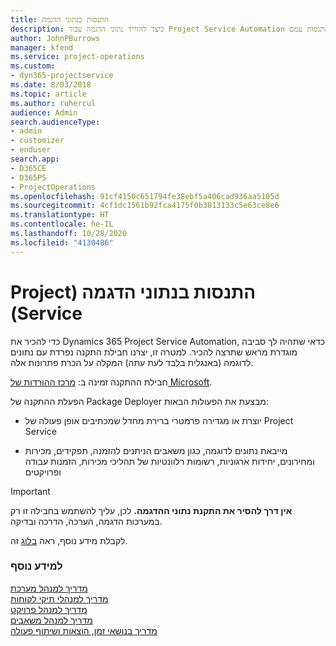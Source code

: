 ```yaml
---
title: התנסות בנתוני הדגמה
description: כיצד להוריד נתוני הדגמה עבור Project Service Automation ולהתנסות עמם
author: JohnPBurrows
manager: kfend
ms.service: project-operations
ms.custom:
- dyn365-projectservice
ms.date: 8/03/2018
ms.topic: article
ms.author: ruhercul
audience: Admin
search.audienceType:
- admin
- customizer
- enduser
search.app:
- D365CE
- D365PS
- ProjectOperations
ms.openlocfilehash: 91cf4150c651794fe38ebf5a406cad936aa5105d
ms.sourcegitcommit: 4cf1dc1561b92fca4175f0b3813133c5e63ce8e6
ms.translationtype: HT
ms.contentlocale: he-IL
ms.lasthandoff: 10/28/2020
ms.locfileid: "4130486"
---
```

# <a name="experiment-with-demo-data-project-service"></a>התנסות בנתוני הדגמה‬‏‫ (Project Service)

כדי להכיר את Dynamics 365 Project Service Automation, כדאי שתהיה לך סביבה מוגדרת מראש שתרצה להכיר. למטרה זו, יצרנו חבילת התקנה נפרדת עם נתונים לדוגמה (באנגלית בלבד לעת עתה) המקלה על הכרת פתרונות אלה. 

חבילת ההתקנה זמינה ב: [מרכז ההורדות של Microsoft](https://go.microsoft.com/fwlink/?linkid=859966).  

הפעלת ההתקנה של Package Deployer מבצעת את הפעולות הבאות: 
  
-   יוצרת או מגדירה פרמטרי ברירת מחדל שמכתיבים אופן פעולה של Project Service  
  
-   מייבאת נתונים לדוגמה, כגון משאבים הניתנים להזמנה, תפקידים, מכירות ומחירונים, יחידות ארגוניות, רשומות רלוונטיות של תהליכי מכירות, הזמנות עבודה ופרויקטים    
  
> [!IMPORTANT]
> **אין דרך להסיר את התקנת נתוני ההדגמה.** לכן, עליך להשתמש בחבילה זו רק במערכות הדגמה, הערכה, הדרכה ובדיקה.

לקבלת מידע נוסף, ראה [בלוג](https://blogs.msdn.microsoft.com/crm/2017/10/24/microsoft-dynamics-365-for-field-service-and-project-service-automation-sample-data) זה.





  
### <a name="see-also"></a>למידע נוסף  
 [מדריך למנהל מערכת](../psa/admin-guide.md)   
 [מדריך למנהלי תיקי לקוחות](../psa/account-manager-guide.md)   
 [מדריך למנהל פרויקט](../psa/project-manager-guide.md)   
 [מדריך למנהל משאבים](../psa/resource-manager-guide.md)   
 [‏‫מדריך בנושאי זמן, הוצאות ושיתוף פעולה](../psa/time-expense-collaboration-guide.md)
